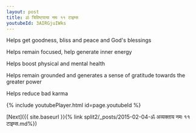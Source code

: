 ```yaml
---
layout: post
title: ॐ त्रिविष्टपाया नमः ११ टाइम्स
youtubeId: 3AIRGjuIWks
---
```

 
 
Helps get goodness, bliss and peace and God's blessings
 
Helps remain focused, help generate inner energy 
 
Helps boost physical and mental health 
 
Helps remain grounded and generates a sense of gratitude towards the greater power 
 
Helps reduce bad karma
 
 
 
 


{% include youtubePlayer.html id=page.youtubeId %}
 
[Next]({{ site.baseurl }}{% link  split2/_posts/2015-02-04-ॐ अव्यक्ताय नमः ११ टाइम्स.md%})
 
